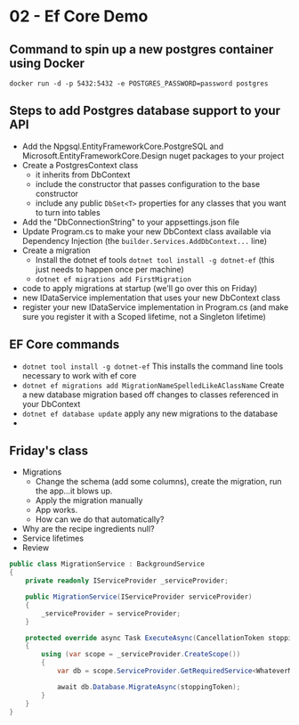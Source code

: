 # 02 - Ef Core Demo

## Command to spin up a new postgres container using Docker

`docker run -d -p 5432:5432 -e POSTGRES_PASSWORD=password postgres`

## Steps to add Postgres database support to your API
- Add the Npgsql.EntityFrameworkCore.PostgreSQL and Microsoft.EntityFrameworkCore.Design nuget packages to your project
- Create a PostgresContext class 
	- it inherits from DbContext
	- include the constructor that passes configuration to the base constructor
	- include any public `DbSet<T>` properties for any classes that you want to turn into tables
- Add the "DbConnectionString" to your appsettings.json file
- Update Program.cs to make your new DbContext class available via Dependency Injection (the `builder.Services.AddDbContext...` line)
- Create a migration
  - Install the dotnet ef tools `dotnet tool install -g dotnet-ef` (this just needs to happen once per machine)
  - `dotnet ef migrations add FirstMigration`
- code to apply migrations at startup (we'll go over this on Friday)
- new IDataService implementation that uses your new DbContext class
- register your new IDataService implementation in Program.cs (and make sure you register it with a Scoped lifetime, not a Singleton lifetime)

## EF Core commands

- `dotnet tool install -g dotnet-ef` This installs the command line tools necessary to work with ef core
- `dotnet ef migrations add MigrationNameSpelledLikeAClassName` Create a new database migration based off changes to classes referenced in your DbContext
- `dotnet ef database update` apply any new migrations to the database
- 

## Friday's class

- Migrations
  - Change the schema (add some columns), create the migration, run the app...it blows up.
  - Apply the migration manually
  - App works.
  - How can we do that automatically?
- Why are the recipe ingredients null?
- Service lifetimes
- Review 

```csharp
public class MigrationService : BackgroundService
{
    private readonly IServiceProvider _serviceProvider;

    public MigrationService(IServiceProvider serviceProvider)
    {
        _serviceProvider = serviceProvider;
    }

    protected override async Task ExecuteAsync(CancellationToken stoppingToken)
    {
        using (var scope = _serviceProvider.CreateScope())
        {
            var db = scope.ServiceProvider.GetRequiredService<WhateverMyContextIs>();

            await db.Database.MigrateAsync(stoppingToken);
        }
    }
}
```
